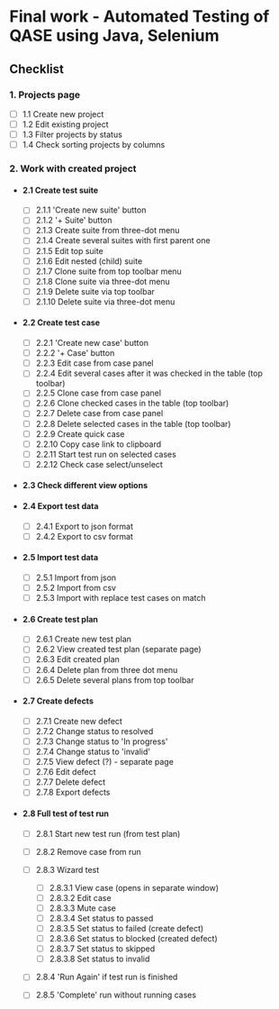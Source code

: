 # Final work - Automated Testing of QASE using Java, Selenium

## Checklist
### 1. Projects page
- [ ] 1.1 Create new project 
- [ ] 1.2 Edit existing project
- [ ] 1.3 Filter projects by status
- [ ] 1.4 Check sorting projects by columns

### 2. Work with created project
- #### 2.1 Create test suite
  - [ ] 2.1.1 'Create new suite' button
  - [ ] 2.1.2 '+ Suite' button
  - [ ] 2.1.3 Create suite from three-dot menu
  - [ ] 2.1.4 Create several suites with first parent one
  - [ ] 2.1.5 Edit top suite
  - [ ] 2.1.6 Edit nested (child) suite
  - [ ] 2.1.7 Clone suite from top toolbar menu
  - [ ] 2.1.8 Clone suite via three-dot menu
  - [ ] 2.1.9 Delete suite via top toolbar
  - [ ] 2.1.10 Delete suite via three-dot menu
- #### 2.2 Create test case
  - [ ] 2.2.1 'Create new case' button
  - [ ] 2.2.2 '+ Case' button
  - [ ] 2.2.3 Edit case from case panel
  - [ ] 2.2.4 Edit several cases after it was checked in the table (top toolbar)
  - [ ] 2.2.5 Clone case from case panel
  - [ ] 2.2.6 Clone checked cases in the table (top toolbar)
  - [ ] 2.2.7 Delete case from case panel
  - [ ] 2.2.8 Delete selected cases in the table (top toolbar)
  - [ ] 2.2.9 Create quick case
  - [ ] 2.2.10 Copy case link to clipboard
  - [ ] 2.2.11 Start test run on selected cases
  - [ ] 2.2.12 Check case select/unselect
- #### 2.3 Check different view options 
- #### 2.4 Export test data
  - [ ] 2.4.1 Export to json format
  - [ ] 2.4.2 Export to csv format
- #### 2.5 Import test data
  - [ ] 2.5.1 Import from json
  - [ ] 2.5.2 Import from csv
  - [ ] 2.5.3 Import with replace test cases on match
- #### 2.6 Create test plan
  - [ ] 2.6.1 Create new test plan
  - [ ] 2.6.2 View created test plan (separate page)
  - [ ] 2.6.3 Edit created plan
  - [ ] 2.6.4 Delete plan from three dot menu
  - [ ] 2.6.5 Delete several plans from top toolbar
- #### 2.7 Create defects
  - [ ] 2.7.1 Create new defect
  - [ ] 2.7.2 Change status to resolved
  - [ ] 2.7.3 Change status to 'In progress'
  - [ ] 2.7.4 Change status to 'invalid'
  - [ ] 2.7.5 View defect (?) - separate page
  - [ ] 2.7.6 Edit defect
  - [ ] 2.7.7 Delete defect
  - [ ] 2.7.8 Export defects
- #### 2.8 Full test of test run
  - [ ] 2.8.1 Start new test run (from test plan)
  - [ ] 2.8.2 Remove case from run
  - [ ] 2.8.3 Wizard test
      - [ ] 2.8.3.1 View case (opens in separate window)
      - [ ] 2.8.3.2 Edit case
      - [ ] 2.8.3.3 Mute case
      - [ ] 2.8.3.4 Set status to passed
      - [ ] 2.8.3.5 Set status to failed (create defect)
      - [ ] 2.8.3.6 Set status to blocked (created defect)
      - [ ] 2.8.3.7 Set status to skipped
      - [ ] 2.8.3.8 Set status to invalid
  - [ ] 2.8.4 'Run Again' if test run is finished
  - [ ] 2.8.5 'Complete' run without running cases	

